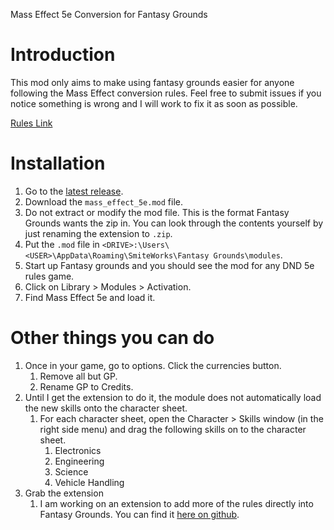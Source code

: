 Mass Effect 5e Conversion for Fantasy Grounds

# Introduction

This mod only aims to make using fantasy grounds easier for anyone following the Mass Effect conversion rules.  Feel free to submit issues if you notice something is wrong and I will work to fix it as soon as possible.

[Rules Link](https://n7.world)

# Installation

1. Go to the [latest release](https://github.com/stygiansabyss/mass-effect-5e-fantasy-grounds-mod/releases/latest).
2. Download the `mass_effect_5e.mod` file.
3. Do not extract or modify the mod file.  This is the format Fantasy Grounds wants the zip in.  You can look through the contents yourself by just renaming the extension to `.zip`.
4. Put the `.mod` file in `<DRIVE>:\Users\<USER>\AppData\Roaming\SmiteWorks\Fantasy Grounds\modules`.
5. Start up Fantasy grounds and you should see the mod for any DND 5e rules game.
6. Click on Library > Modules > Activation.
7. Find Mass Effect 5e and load it.

# Other things you can do

1. Once in your game, go to options.  Click the currencies button.
    1. Remove all but GP.
    2. Rename GP to Credits.
2. Until I get the extension to do it, the module does not automatically load the new skills onto the character sheet.
	1. For each character sheet, open the Character > Skills window (in the right side menu) and drag the following skills on to the character sheet.
		1. Electronics
		2. Engineering
		3. Science
		4. Vehicle Handling
3. Grab the extension
	1. I am working on an extension to add more of the rules directly into Fantasy Grounds.  You can find it [here on github](https://github.com/stygiansabyss/mass-effect-5e-fantasy-grounds-ext).